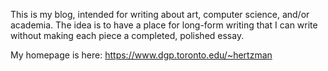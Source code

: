 This is my blog, intended for writing about art, computer science, and/or academia. The idea is to have a place for long-form writing that I can write without making each piece a completed, polished essay.

My homepage is here: https://www.dgp.toronto.edu/~hertzman

